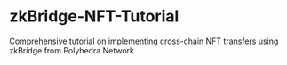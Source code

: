 # zkBridge-NFT-Tutorial
Comprehensive tutorial on implementing cross-chain NFT transfers using zkBridge from Polyhedra Network
